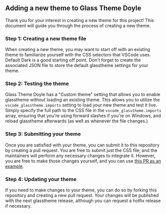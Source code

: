 ## Adding a new theme to Glass Theme Doyle

Thank you for your interest in creating a new theme for this project! This document will guide you through the process of creating a new theme.

### Step 1: Creating a new theme file

When creating a new theme, you may want to start off with an existing theme to familiarize yourself with the CSS selectors that VSCode uses. Default Dark is a good starting off point. Don't forget to create the associated JSON file to store the default glasstheme settings for your theme.

### Step 2: Testing the theme

Glass Theme Doyle has a "Custom theme" setting that allows you to enable glasstheme without loading an existing theme. This allows you to utilize the `vscode_glasstheme.imports` setting to load your new theme and test it live. Simply specify the full path to the CSS file in the `vscode_glasstheme.imports` array, ensuring that you're using forward slashes if you're on Windows, and reload glasstheme afterwards (as well as whenever the file changes.)

### Step 3: Submitting your theme

Once you are satisfied with your theme, you can submit it to this repository by creating a pull request. You are free to submit just the CSS file, and the maintainers will perform any necessary changes to integrate it. However, you are free to make those changes yourself, and you can use [this PR as an example](https://github.com/illixion/glass-theme-doyle/pull/92/files).

### Step 4: Updating your theme

If you need to make changes to your theme, you can do so by forking this repository and creating a new pull request. Your changes will be published with the next glasstheme release, although you can request a hotfix release if necessary.
